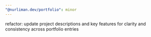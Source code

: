 ```yaml
---
"@nurliman.dev/portfolio": minor
---
```


refactor: update project descriptions and key features for clarity and consistency across portfolio entries
